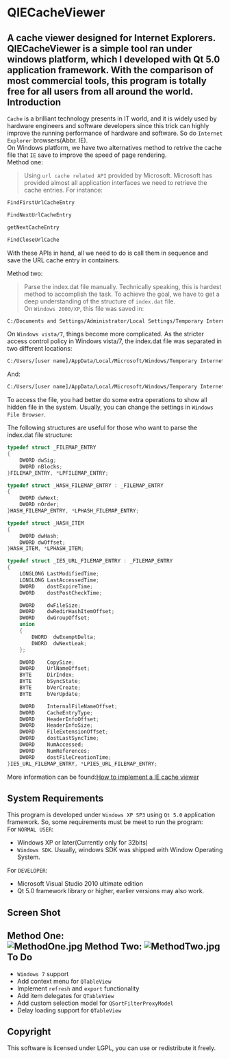 QIECacheViewer
==============

A cache viewer designed for Internet Explorers. QIECacheViewer is a simple tool ran under windows platform, which I developed with Qt 5.0 application framework. With the comparison of most commercial tools, this program is totally free for all users from all around the world.
Introduction
------------
```Cache``` is a brilliant technology presents in IT world, and it is widely used by hardware engineers and software developers since this trick can highly improve the running performance of hardware and software. So do ```Internet Explorer``` browsers(Abbr. IE).  
On Windows platform, we have two alternatives method to retrive the cache file that ```IE``` save to improve the speed of page rendering.   
Method one:   
> Using ```url cache related API``` provided by Microsoft. Microsoft has provided almost all application interfaces we need to retrieve the cache entries. For instance: 
```c
FindFirstUrlCacheEntry
```
```c
FindNextUrlCacheEntry
```
```c
getNextCacheEntry
```
```c
FindCloseUrlCache
```
With these APIs in hand, all we need to do is call them in sequence and save the URL cache entry in containers.   

Method two:
> Parse the index.dat file manually. Technically speaking, this is hardest method to accomplish the task. To achieve the goal, we have to get a deep understanding of the structure of ```index.dat``` file.      
On ```Windows 2000/XP```, this file was saved in:
```bash
C:/Documents and Settings/Administrator/Local Settings/Temporary Internet Files/Content.IE5/
``` 
On ```Windows vista/7```, things become more complicated. As the stricter access control policy in Windows vista/7, the index.dat file was separated in two different locations:
```bash
C:/Users/[user name]/AppData/Local/Microsoft/Windows/Temporary Internet Files/
```
And:
```bash
C:/Users/[user name]/AppData/Local/Microsoft/Windows/Temporary Internet Files/Low/
```
To access the file, you had better do some extra operations to show all hidden file in the system. Usually, you can change the settings in ```Windows File Browser```.   

The following structures are useful for those who want to parse the index.dat file structure:
```c
typedef struct _FILEMAP_ENTRY
{
	DWORD dwSig;
	DWORD nBlocks;
}FILEMAP_ENTRY, *LPFILEMAP_ENTRY;
```
```c
typedef struct _HASH_FILEMAP_ENTRY : _FILEMAP_ENTRY
{
	DWORD dwNext;  
	DWORD nOrder;  
}HASH_FILEMAP_ENTRY, *LPHASH_FILEMAP_ENTRY;
```
```c
typedef struct _HASH_ITEM
{
	DWORD dwHash;
	DWORD dwOffset;
}HASH_ITEM, *LPHASH_ITEM;
```
```c
typedef struct _IE5_URL_FILEMAP_ENTRY : _FILEMAP_ENTRY
{
	LONGLONG LastModifiedTime;
	LONGLONG LastAccessedTime; 
	DWORD    dostExpireTime;  
	DWORD    dostPostCheckTime;

	DWORD    dwFileSize;              
	DWORD    dwRedirHashItemOffset;   
	DWORD    dwGroupOffset;
	union
	{
		DWORD  dwExemptDelta;         
		DWORD  dwNextLeak;         
	};

	DWORD    CopySize;                
	DWORD    UrlNameOffset;   
	BYTE     DirIndex;  
	BYTE     bSyncState;        
	BYTE     bVerCreate;           
	BYTE     bVerUpdate;            

	DWORD    InternalFileNameOffset; 
	DWORD    CacheEntryType;           
	DWORD    HeaderInfoOffset;        
	DWORD    HeaderInfoSize;          
	DWORD    FileExtensionOffset;    
	DWORD    dostLastSyncTime;      
	DWORD    NumAccessed;             
	DWORD    NumReferences;         
	DWORD    dostFileCreationTime;   
}IE5_URL_FILEMAP_ENTRY, *LPIE5_URL_FILEMAP_ENTRY;
```
More information can be found:[How to implement a IE cache viewer](http://www.cnblogs.com/csuftzzk "How to implement a IE cache viewer")

System Requirements
-------------------
This program is developed under ```Windows XP SP3``` using ```Qt 5.0``` application framework. So, some requirements must be meet to run the program:   
For ```NORMAL USER```:   
* Windows XP or later(Currently only for 32bits)
* ```Windows SDK```. Usually, windows SDK was shipped with Window Operating System.

For ```DEVELOPER```:
* Microsoft Visual Studio 2010 ultimate edition
* Qt 5.0 framework library or higher, earlier versions may also work.


Screen Shot
-----------
Method One:  
![MethodOne.jpg](E:/codes/qt/IECacheViewer/captures/Schirmfoto_2014-01-19_104707.jpg "")
Method Two:
![MethodTwo.jpg](E:/codes/qt/IECacheViewer/captures/Schirmfoto_2014-01-19_010411.jpg "Parse index.dat file")
To Do
-----
* ```Windows 7``` support
* Add context menu for ```QTableView```
* Implement ```refresh``` and ```export``` functionality
* Add item delegates for ```QTableView```
* Add custom selection model for ```QSortFilterProxyModel```
* Delay loading support for ```QTableView```

Copyright
---------
This software is licensed under LGPL, you can use or redistribute it freely.
